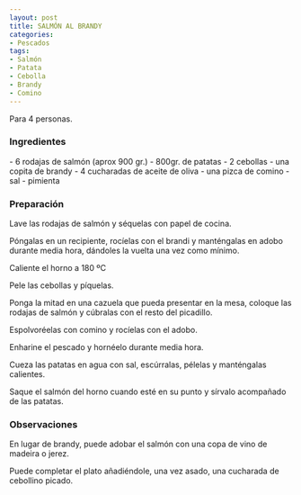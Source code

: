 ```yaml
---
layout: post
title: SALMÓN AL BRANDY
categories:
- Pescados
tags:
- Salmón
- Patata
- Cebolla
- Brandy
- Comino
---
```

Para 4 personas.

<h3>Ingredientes</h3>
- 6 rodajas de salmón (aprox 900 gr.)
- 800gr. de patatas
- 2 cebollas
- una copita de brandy
- 4 cucharadas de aceite de oliva
- una pizca de comino
- sal
- pimienta

<h3>Preparación</h3>
Lave las rodajas de salmón y séquelas con papel de cocina.

Póngalas en un recipiente, rocíelas con el brandi y manténgalas en adobo durante media hora, dándoles la vuelta una vez como mínimo.

Caliente el horno a 180 ºC

Pele las cebollas y píquelas.

Ponga la mitad en una cazuela que pueda presentar en la mesa, coloque las rodajas de salmón y cúbralas con el resto del picadillo.

Espolvoréelas con comino y rocíelas con el adobo.

Enharine el pescado y hornéelo durante media hora.

Cueza las patatas en agua con sal, escúrralas, pélelas y manténgalas calientes.

Saque el salmón del horno cuando esté en su punto y sírvalo acompañado de las patatas.

<h3>Observaciones</h3>
En lugar de brandy, puede adobar el salmón con una copa de vino de madeira o jerez.

Puede completar el plato añadiéndole, una vez asado, una cucharada de cebollino picado.